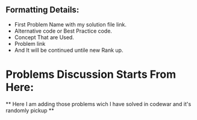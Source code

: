## Formatting Details:

- First Problem Name with my solution file link.
- Alternative code or Best Practice code.
- Concept That are Used.
- Problem link
- And It will be continued untile new Rank up.

# Problems Discussion Starts From Here:
** Here I am adding those problems wich I have solved in codewar and it's randomly pickup **


## []()

```python






```
